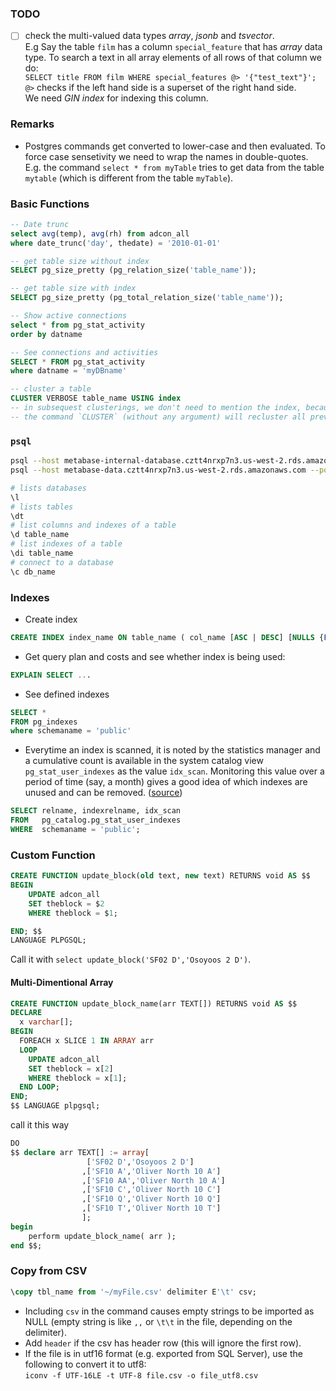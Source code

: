 
### TODO
- [ ] check the multi-valued data types *array*, *jsonb* and *tsvector*.  
E.g Say the table `film` has a column `special_feature` that has *array* data type. To search a text in all array elements of all rows of that column we do:  
`SELECT title FROM film WHERE special_features @> '{"test_text"}';`  
`@>` checks if the left hand side is a superset of the right hand side.  
We need *GIN index* for indexing this column.


### Remarks
- Postgres commands get converted to lower-case and then evaluated. To force case sensetivity we need to wrap the names in double-quotes.  
E.g. the command `select * from myTable` tries to get data from the table `mytable` (which is different from the table `myTable`).


### Basic Functions
````SQL
-- Date trunc
select avg(temp), avg(rh) from adcon_all
where date_trunc('day', thedate) = '2010-01-01'

-- get table size without index
SELECT pg_size_pretty (pg_relation_size('table_name'));

-- get table size with index
SELECT pg_size_pretty (pg_total_relation_size('table_name'));

-- Show active connections
select * from pg_stat_activity
order by datname

-- See connections and activities
SELECT * FROM pg_stat_activity
where datname = 'myDBname'

-- cluster a table
CLUSTER VERBOSE table_name USING index
-- in subsequest clusterings, we don't need to mention the index, because there can be only one cluster on a table.
-- the command `CLUSTER` (without any argument) will recluster all previously defined clusters in the current database.
````
### `psql`
```bash
psql --host metabase-internal-database.cztt4nrxp7n3.us-west-2.rds.amazonaws.com --port 5432 --username vvAdmin --password --dbname MetabaseApplicationDB
psql --host metabase-data.cztt4nrxp7n3.us-west-2.rds.amazonaws.com --port 5432 --username vvAdmin --password --dbname ca_account_performance

# lists databases  
\l 
# lists tables
\dt   
# list columns and indexes of a table
\d table_name
# list indexes of a table
\di table_name
# connect to a database 
\c db_name
```
### Indexes
- Create index
```sql
CREATE INDEX index_name ON table_name ( col_name [ASC | DESC] [NULLS {FIRST | LAST }], ...  );
```
-  Get query plan and costs and see whether index is being used:  
```sql
EXPLAIN SELECT ...
```
- See defined indexes
```sql
SELECT *
FROM pg_indexes
where schemaname = 'public'
```

- Everytime an index is scanned, it is noted by the statistics manager and a cumulative count is available in the system catalog view `pg_stat_user_indexes` as the value `idx_scan`. 
Monitoring this value over a period of time (say, a month) gives a good idea of which indexes are unused and can be removed. ([source](https://pgdash.io/blog/postgres-indexes.html))

```sql
SELECT relname, indexrelname, idx_scan
FROM   pg_catalog.pg_stat_user_indexes
WHERE  schemaname = 'public';
```

### Custom Function
```sql
CREATE FUNCTION update_block(old text, new text) RETURNS void AS $$
BEGIN
    UPDATE adcon_all 
    SET theblock = $2
    WHERE theblock = $1;

END; $$
LANGUAGE PLPGSQL;
```
Call it with `select update_block('SF02 D','Osoyoos 2 D')`.  

#### Multi-Dimentional Array
```SQL
CREATE FUNCTION update_block_name(arr TEXT[]) RETURNS void AS $$
DECLARE
  x varchar[];
BEGIN
  FOREACH x SLICE 1 IN ARRAY arr
  LOOP
    UPDATE adcon_all
    SET theblock = x[2]
    WHERE theblock = x[1];
  END LOOP;
END;
$$ LANGUAGE plpgsql;
```
call it this way
```SQL
DO
$$ declare arr TEXT[] := array[
				 ['SF02 D','Osoyoos 2 D']
				,['SF10 A','Oliver North 10 A']
				,['SF10 AA','Oliver North 10 A']
				,['SF10 C','Oliver North 10 C']
				,['SF10 Q','Oliver North 10 Q']
				,['SF10 T','Oliver North 10 T']
  				];
begin
	perform update_block_name( arr );
end $$; 
```
### Copy from CSV
```SQL
\copy tbl_name from '~/myFile.csv' delimiter E'\t' csv;
```
- Including `csv` in the command causes empty strings to be imported as NULL (empty string is like `,,` or `\t\t` in the file, depending on the delimiter).
- Add `header` if the csv has header row (this will ignore the first row).
- If the file is in utf16 format (e.g. exported from SQL Server), use the following to convert it to utf8:  
`iconv -f UTF-16LE -t UTF-8 file.csv -o file_utf8.csv`

